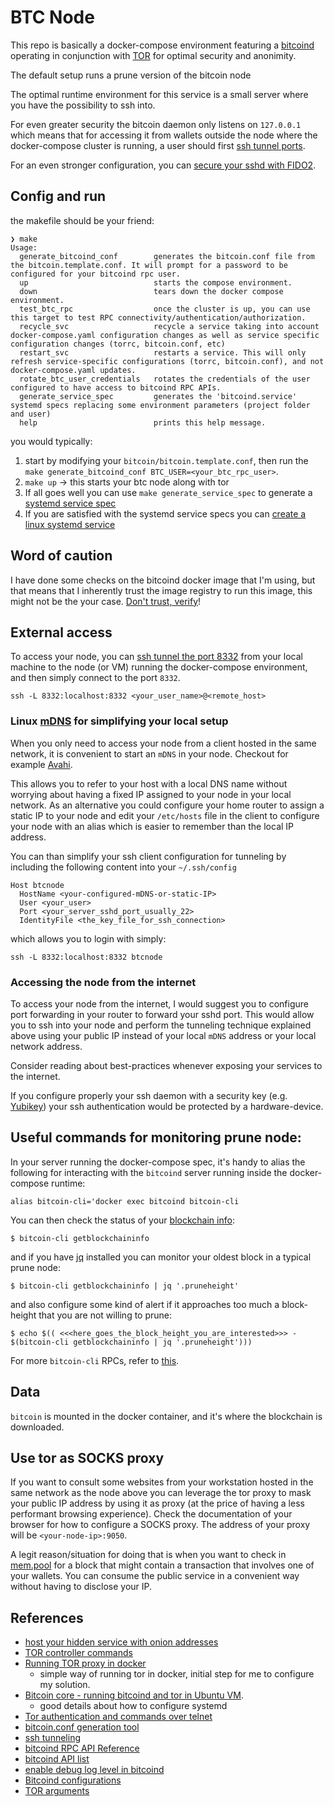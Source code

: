 # BTC Node

This repo is basically a docker-compose environment featuring a 
[bitcoind](https://bitcoin.org/en/full-node#other-linux-daemon) operating in conjunction 
with [TOR](https://wiki.archlinux.org/title/tor)
for optimal security and anonimity. 

The default setup runs a prune version of the bitcoin node  

The optimal runtime environment for this service is a small server where you have the 
possibility to ssh into. 

For even greater security the bitcoin daemon only listens on `127.0.0.1` which means that 
for accessing it from wallets outside the node where the docker-compose cluster is running,
a user should first [ssh tunnel ports](https://linuxize.com/post/how-to-setup-ssh-tunneling/).

For an even stronger configuration, you can 
[secure your sshd with FIDO2](https://developers.yubico.com/SSH/Securing_SSH_with_FIDO2.html). 

## Config and run

the makefile should be your friend:

```shell
❯ make
Usage:
  generate_bitcoind_conf        generates the bitcoin.conf file from the bitcoin.template.conf. It will prompt for a password to be configured for your bitcoind rpc user.
  up                            starts the compose environment.
  down                          tears down the docker compose environment.
  test_btc_rpc                  once the cluster is up, you can use this target to test RPC connectivity/authentication/authorization.
  recycle_svc                   recycle a service taking into account docker-compose.yaml configuration changes as well as service specific configuration changes (torrc, bitcoin.conf, etc)
  restart_svc                   restarts a service. This will only refresh service-specific configurations (torrc, bitcoin.conf), and not docker-compose.yaml updates.
  rotate_btc_user_credentials   rotates the credentials of the user configured to have access to bitcoind RPC APIs.
  generate_service_spec         generates the 'bitcoind.service' systemd specs replacing some environment parameters (project folder and user) 
  help                          prints this help message.
```

you would typically:

1. start by modifying your `bitcoin/bitcoin.template.conf`, then run the `make generate_bitcoind_conf BTC_USER=<your_btc_rpc_user>`.
2. `make up` -> this starts your btc node along with tor
3. If all goes well you can use `make generate_service_spec` to generate a 
  [systemd service spec](https://www.freedesktop.org/software/systemd/man/systemd.service.html)
4. If you are satisfied with the systemd service specs you can 
[create a linux systemd service](https://medium.com/@benmorel/creating-a-linux-service-with-systemd-611b5c8b91d6)

## Word of caution

I have done some checks on the bitcoind docker image that I'm using, but that means that I inherently trust the image registry
to run this image, this might not be the your case. [Don't trust, verify](https://thebitcoinmanual.com/btc-culture/glossary/dont-trust-verify/)!

## External access

To access your node, you can [ssh tunnel the port 8332](https://linuxize.com/post/how-to-setup-ssh-tunneling/) from
your local machine to the node (or VM) running the docker-compose environment, and then simply connect to the port
`8332`.

```shell
ssh -L 8332:localhost:8332 <your_user_name>@<remote_host>
```

### Linux [mDNS](https://en.wikipedia.org/wiki/Multicast_DNS) for simplifying your local setup

When you only need to access your node from a client hosted in the same network, it is convenient
to start an `mDNS` in your node. Checkout for example [Avahi](https://wiki.archlinux.org/title/avahi).

This allows you to refer to your host with a local DNS name without worrying about having a fixed IP 
assigned to your node in your local network. As an alternative you could configure your home router to
assign a static IP to your node and edit your `/etc/hosts` file in the client to configure your node with 
an alias which is easier to remember than the local IP address. 

You can than simplify your ssh client configuration for tunneling by including the following content into
your `~/.ssh/config`

```shell
Host btcnode
  HostName <your-configured-mDNS-or-static-IP>
  User <your_user>
  Port <your_server_sshd_port_usually_22>
  IdentityFile <the_key_file_for_ssh_connection>
```

which allows you to login with simply:

```shell
ssh -L 8332:localhost:8332 btcnode
```

### Accessing the node from the internet

To access your node from the internet, I would suggest you to configure port forwarding in your router
to forward your sshd port. This would allow you to ssh into your node and perform the tunneling technique
explained above using your public IP instead of your local `mDNS` address or your local network address. 

Consider reading about best-practices whenever exposing your services to the internet.

If you configure properly your ssh daemon with a security key (e.g. [Yubikey](https://www.yubico.com/)) your ssh authentication would be protected 
by a hardware-device.

## Useful commands for monitoring prune node:

In your server running the docker-compose spec, it's handy to alias the following for interacting with
the `bitcoind` server running inside the docker-compose runtime:

```shell
alias bitcoin-cli='docker exec bitcoind bitcoin-cli
```

You can then check the status of your [blockchain info](https://developer.bitcoin.org/reference/rpc/getblockchaininfo.html):

```shell
$ bitcoin-cli getblockchaininfo
```

and if you have [jq](https://jqlang.github.io/jq/) installed you can monitor your oldest block in a typical prune node:

```shell
$ bitcoin-cli getblockchaininfo | jq '.pruneheight'
```

and also configure some kind of alert if it approaches too much a block-height that you are not willing to prune:

```shell
$ echo $(( <<<here_goes_the_block_height_you_are_interested>>> - $(bitcoin-cli getblockchaininfo | jq '.pruneheight')))
```

For more `bitcoin-cli` RPCs, refer to [this](https://developer.bitcoin.org/reference/rpc/index.html).

## Data

`bitcoin` is mounted in the docker container, and it's where the blockchain is downloaded.

## Use tor as SOCKS proxy 

If you want to consult some websites from your workstation hosted in the same network as the node above
you can leverage the tor proxy to mask your public IP address by using it as proxy (at the price of having 
a less performant browsing experience). Check the documentation of your browser for how to configure a SOCKS 
proxy. The address of your proxy will be `<your-node-ip>:9050`. 

A legit reason/situation for doing that is when you want to check in [mem.pool](https://mempool.space/) for
a block that might contain a transaction that involves one of your wallets. You can consume the public service
in a convenient way without having to disclose your IP.

## References

* [host your hidden service with onion addresses](https://null-byte.wonderhowto.com/how-to/host-your-own-tor-hidden-service-with-custom-onion-address-0180159/)
* [TOR controller commands](https://stem.torproject.org/api/control.html#stem.control.Controller)
* [Running TOR proxy in docker](https://dev.to/nabarun/running-tor-proxy-with-docker-56n9)
    * simple way of running tor in docker, initial step for me to configure my solution.
* [Bitcoin core - running bitcoind and tor in Ubuntu VM](https://www.youtube.com/watch?v=fx_mLXISrfM&t=1599s). 
    * good details about how to configure systemd
* [Tor authentication and commands over telnet](https://gist.github.com/ndsamuelson/3c83f38ae470c82ff87d2653af11716b)
* [bitcoin.conf generation tool](https://jlopp.github.io/bitcoin-core-config-generator/)
* [ssh tunneling](https://linuxize.com/post/how-to-setup-ssh-tunneling/)
* [bitcoind RPC API Reference](https://developer.bitcoin.org/reference/rpc/)
* [bitcoind API list](https://en.bitcoin.it/wiki/Original_Bitcoin_client/API_calls_list)
* [enable debug log level in bitcoind](https://bitcoin.stackexchange.com/questions/66892/what-are-the-debug-categories)
* [Bitcoind configurations](https://riptutorial.com/bitcoin/example/26000/node-configuration)
* [TOR arguments](https://2019.www.torproject.org/docs/tor-manual.html.en)